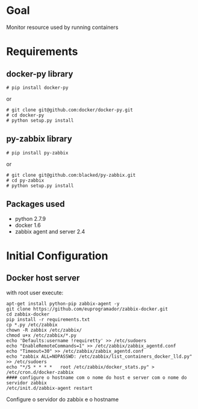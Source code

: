 # Goal

Monitor resource used by running containers


# Requirements

## docker-py library 

``` 
# pip install docker-py
```

or
```
# git clone git@github.com:docker/docker-py.git
# cd docker-py
# python setup.py install
```

## py-zabbix library 

```
# pip install py-zabbix
```
or

```
# git clone git@github.com:blacked/py-zabbix.git
# cd py-zabbix
# python setup.py install
```

## Packages used

* python 2.7.9
* docker 1.6
* zabbix agent and server 2.4

# Initial Configuration

## Docker host server

with root user execute:
```
apt-get install python-pip zabbix-agent -y
git clone https://github.com/euprogramador/zabbix-docker.git
cd zabbix-docker
pip install -r requirements.txt
cp *.py /etc/zabbix
chown -R zabbix /etc/zabbix/
chmod u+x /etc/zabbix/*.py
echo 'Defaults:username !requiretty' >> /etc/sudoers
echo "EnableRemoteCommands=1" >> /etc/zabbix/zabbix_agentd.conf
echo "Timeout=30" >> /etc/zabbix/zabbix_agentd.conf
echo "zabbix ALL=NOPASSWD: /etc/zabbix/list_containers_docker_lld.py" >> /etc/sudoers
echo "*/5 * * * *   root /etc/zabbix/docker_stats.py" > /etc/cron.d/docker-zabbix
#### configure o hostname com o nome do host e server com o nome do servidor zabbix
/etc/init.d/zabbix-agent restart
```

Configure o servidor do zabbix
e o hostname



